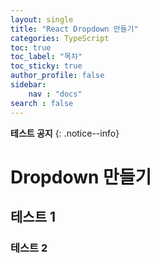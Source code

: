 ```yaml
---
layout: single
title: "React Dropdown 만들기"
categories: TypeScript
toc: true
toc_label: "목차"
toc_sticky: true
author_profile: false
sidebar:
    nav : "docs"
search : false
---
```

**테스트 공지**
{: .notice--info}

# Dropdown 만들기
## 테스트 1
### 테스트 2